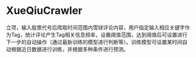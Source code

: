 # XueQiuCrawler
立项，输入股票代号后爬取时间范围内雪球评论内容，用户指定输入相应关键字作为Tag，统计评论产生Tag相关信息频率，设置阈值范围，达到阈值后可设置进行下一步的自动操作（通过最新训练的模型进行判断等）。训练模型可设置某时间自动根据近日数据进行训练，并根据多种条件进行预测。
